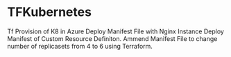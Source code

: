 # TFKubernetes
Tf Provision of K8 in Azure 
Deploy Manifest File with Nginx Instance
Deploy Manifest of Custom Resource Definiton. 
Ammend Manifest File to change number of replicasets from 4 to 6 using Terraform. 
